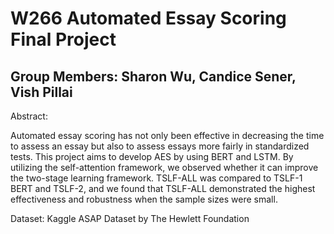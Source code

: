 # W266 Automated Essay Scoring Final Project
## Group Members: Sharon Wu, Candice Sener, Vish Pillai

Abstract: 

Automated essay scoring has not only been effective in decreasing the time to assess an essay but also to assess essays more fairly in standardized tests. This project aims to develop AES by using BERT and LSTM. By utilizing the self-attention framework, we observed whether it can improve the two-stage learning framework. TSLF-ALL was compared to TSLF-1 BERT and TSLF-2, and we found that TSLF-ALL demonstrated the highest effectiveness and robustness when the sample sizes were small.

Dataset: Kaggle ASAP Dataset by The Hewlett Foundation
